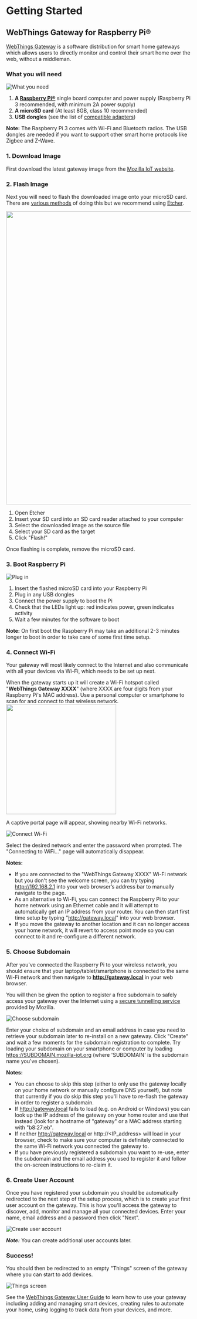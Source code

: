 # Getting Started

## WebThings Gateway for Raspberry Pi®

[WebThings Gateway](https://iot.mozilla.org/gateway/) is a software distribution for smart home gateways which allows users to directly monitor and control their smart home over the web, without a middleman.

### What you will need

![What you need](./images/what_you_need.png)

1. **A [Raspberry Pi®](https://www.raspberrypi.org/products/)** single board computer and power supply (Raspberry Pi 3 recommended, with minimum 2A power supply)
2. **A microSD card** (At least 8GB, class 10 recommended)
3. **USB dongles** (see the list of [compatible adapters](https://github.com/mozilla-iot/wiki/wiki/Supported-Hardware#adapters))

**Note:** The Raspberry Pi 3 comes with Wi-Fi and Bluetooth radios. The USB dongles are needed if you want to support other smart home protocols like Zigbee and Z-Wave.

### 1. Download Image

First download the latest gateway image from the [Mozilla IoT website](https://iot.mozilla.org/gateway/).

### 2. Flash Image

Next you will need to flash the downloaded image onto your microSD card. There are [various methods](https://www.raspberrypi.org/documentation/installation/installing-images/) of doing this but we recommend using [Etcher](https://www.balena.io/etcher/).

<img src="./images/etcher_screenshot.png" width="800">

1. Open Etcher
2. Insert your SD card into an SD card reader attached to your computer
3. Select the downloaded image as the source file
4. Select your SD card as the target
5. Click "Flash!"

Once flashing is complete, remove the microSD card.

### 3. Boot Raspberry Pi

![Plug in](./images/plug_in.png)

1. Insert the flashed microSD card into your Raspberry Pi
2. Plug in any USB dongles
3. Connect the power supply to boot the Pi
4. Check that the LEDs light up: red indicates power, green indicates activity
5. Wait a few minutes for the software to boot

**Note:** On first boot the Raspberry Pi may take an additional 2-3 minutes longer to boot in order to take care of some first time setup.

### 4. Connect Wi-Fi
Your gateway will most likely connect to the Internet and also communicate with all your devices via Wi-Fi, which needs to be set up next.

When the gateway starts up it will create a Wi-Fi hotspot called "**WebThings Gateway XXXX**" (where XXXX are four digits from your Raspberry Pi's MAC address). Use a personal computer or smartphone to scan for and connect to that wireless network.
<img src="./images/wifi_ssid.png" width="300">

A captive portal page will appear, showing nearby Wi-Fi networks.

![Connect Wi-Fi](./images/connect_wifi.png)

Select the desired network and enter the password when prompted.  The "Connecting to WiFi..." page will automatically disappear.

**Notes:**
* If you are connected to the "WebThings Gateway XXXX" Wi-Fi network but you don't see the welcome screen, you can try typing http://192.168.2.1 into your web browser’s address bar to manually navigate to the page.
* As an alternative to Wi-Fi, you can connect the Raspberry Pi to your home network using an Ethernet cable and it will attempt to automatically get an IP address from your router. You can then start first time setup by typing "http://gateway.local" into your web browser.
* If you move the gateway to another location and it can no longer access your home network, it will revert to access point mode so you can connect to it and re-configure a different network.

### 5. Choose Subdomain

After you've connected the Raspberry Pi to your wireless network, you should ensure that your laptop/tablet/smartphone is connected to the same Wi-Fi network and then navigate to **http://gateway.local** in your web browser.

You will then be given the option to register a free subdomain to safely access your gateway over the Internet using a [secure tunnelling service](https://github.com/mozilla-iot/wiki/wiki/Gateway-Remote-Access) provided by Mozilla.

![Choose subdomain](./images/choose_subdomain.png)

Enter your choice of subdomain and an email address in case you need to retrieve your subdomain later to re-install on a new gateway. Click "Create" and wait a few moments for the subdomain registration to complete.  Try loading your subdomain on your smartphone or computer by loading https://SUBDOMAIN.mozilla-iot.org (where 'SUBDOMAIN' is the subdomain name you've chosen).


**Notes:**
 * You can choose to skip this step (either to only use the gateway locally on your home network or manually configure DNS yourself), but note that currently if you do skip this step you'll have to re-flash the gateway in order to register a subdomain.
 * If http://gateway.local fails to load (e.g. on Android or Windows) you can look up the IP address of the gateway on your home router and use that instead (look for a hostname of "gateway" or a MAC address starting with "b8:27:eb".
 * If neither http://gateway.local or http://<IP_address> will load in your browser, check to make sure your computer is definitely connected to the same Wi-Fi network you connected the gateway to.
 * If you have previously registered a subdomain you want to re-use, enter the subdomain and the email address you used to register it and follow the on-screen instructions to re-claim it.

### 6. Create User Account
Once you have registered your subdomain you should be automatically redirected to the next step of the setup process, which is to create your first user account on the gateway. This is how you'll access the gateway to discover, add, monitor and manage all your connected devices.  Enter your name, email address and a password then click "Next".

![Create user account](./images/create_user_account.png)

***Note:*** You can create additional user accounts later.

### Success!
You should then be redirected to an empty "Things" screen of the gateway where you can start to add devices.

![Things screen](./images/things_screen.png)

See the [WebThings Gateway User Guide](./gateway-user-guide.md) to learn how to use your gateway including adding and managing smart devices, creating rules to automate your home, using logging to track data from your devices, and more.
